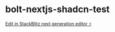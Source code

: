 # bolt-nextjs-shadcn-test

[Edit in StackBlitz next generation editor ⚡️](https://stackblitz.com/~/github.com/PSAnton/bolt-nextjs-shadcn-test)
